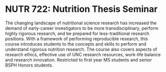 # NUTR 722: Nutrition Thesis Seminar

The changing landscape of nutritional science research has increased the demand of early-career investigators to be more transdisciplinary, perform highly rigorous research, and be prepared for less-traditional research positions. With a framework of performing reproducible research, this course introduces students to the concepts and skills to perform and understand rigorous nutrition research. The course also covers aspects of research ethics, effective use of UNC research resources, work-life balance and research innovation. Restricted to first year MS students and senior BSPH Honors students.